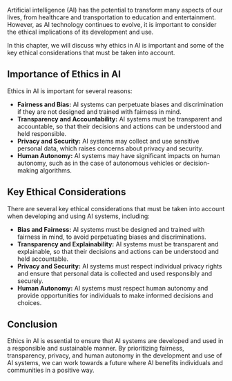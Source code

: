 
Artificial intelligence (AI) has the potential to transform many aspects of our lives, from healthcare and transportation to education and entertainment. However, as AI technology continues to evolve, it is important to consider the ethical implications of its development and use.

In this chapter, we will discuss why ethics in AI is important and some of the key ethical considerations that must be taken into account.

Importance of Ethics in AI
--------------------------

Ethics in AI is important for several reasons:

* **Fairness and Bias:** AI systems can perpetuate biases and discrimination if they are not designed and trained with fairness in mind.
* **Transparency and Accountability:** AI systems must be transparent and accountable, so that their decisions and actions can be understood and held responsible.
* **Privacy and Security:** AI systems may collect and use sensitive personal data, which raises concerns about privacy and security.
* **Human Autonomy:** AI systems may have significant impacts on human autonomy, such as in the case of autonomous vehicles or decision-making algorithms.

Key Ethical Considerations
--------------------------

There are several key ethical considerations that must be taken into account when developing and using AI systems, including:

* **Bias and Fairness:** AI systems must be designed and trained with fairness in mind, to avoid perpetuating biases and discriminations.
* **Transparency and Explainability:** AI systems must be transparent and explainable, so that their decisions and actions can be understood and held accountable.
* **Privacy and Security:** AI systems must respect individual privacy rights and ensure that personal data is collected and used responsibly and securely.
* **Human Autonomy:** AI systems must respect human autonomy and provide opportunities for individuals to make informed decisions and choices.

Conclusion
----------

Ethics in AI is essential to ensure that AI systems are developed and used in a responsible and sustainable manner. By prioritizing fairness, transparency, privacy, and human autonomy in the development and use of AI systems, we can work towards a future where AI benefits individuals and communities in a positive way.
